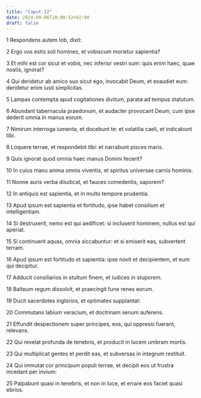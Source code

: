 ```yaml
---
title: "Caput 12"
date: 2024-09-06T20:00:52+02:00
draft: false
---
```



1 Respondens autem Iob, dixit:

2 Ergo vos estis soli homines, et vobiscum morietur sapientia?

3 Et mihi est cor sicut et vobis, nec inferior vestri sum: quis enim haec, quae nostis, ignorat?

4 Qui deridetur ab amico suo sicut ego, invocabit Deum, et exaudiet eum: deridetur enim iusti simplicitas.

5 Lampas contempta apud cogitationes divitum, parata ad tempus statutum.

6 Abundant tabernacula praedonum, et audacter provocant Deum, cum ipse dederit omnia in manus eorum.

7 Nimirum interroga iumenta, et docebunt te: et volatilia caeli, et indicabunt tibi.

8 Loquere terrae, et respondebit tibi: et narrabunt pisces maris.

9 Quis ignorat quod omnia haec manus Domini fecerit?

10 In cuius manu anima omnis viventis, et spiritus universae carnis hominis.

11 Nonne auris verba diiudicat, et fauces comedentis, saporem?

12 In antiquis est sapientia, et in multo tempore prudentia.

13 Apud ipsum est sapientia et fortitudo, ipse habet consilium et intelligentiam.

14 Si destruxerit, nemo est qui aedificet: si incluserit hominem, nullus est qui aperiat.

15 Si continuerit aquas, omnia siccabuntur: et si emiserit eas, subvertent terram.

16 Apud ipsum est fortitudo et sapientia: ipse novit et decipientem, et eum qui decipitur.

17 Adducit consiliarios in stultum finem, et iudices in stuporem.

18 Balteum regum dissolvit, et praecingit fune renes eorum.

19 Ducit sacerdotes inglorios, et optimates supplantat:

20 Commutans labium veracium, et doctrinam senum auferens.

21 Effundit despectionem super principes, eos, qui oppressi fuerant, relevans.

22 Qui revelat profunda de tenebris, et producit in lucem umbram mortis.

23 Qui multiplicat gentes et perdit eas, et subversas in integrum restituit.

24 Qui immutat cor principum populi terrae, et decipit eos ut frustra incedant per invium:

25 Palpabunt quasi in tenebris, et non in luce, et errare eos faciet quasi ebrios.


